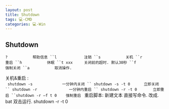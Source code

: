 ```yaml
---
layout: post
title: Shutdown  
tags: 💻-CMD
categories: 💻-Win
---
```

## Shutdown

`?           帮助信息
``l            注销
``s           关机
``r            重启
``h           休眠
``t xxx     关闭前的超时. 默认30秒
``f            强制关闭
``a           取消操作.
`

关机&重启 :  
` shutdown -s             一分钟内关闭
`` shutdown -s -t 0      立即关闭
`` shutdown -r              一分钟内重启
`` shutdown -r -t 0       立即重启
``shutdown -r —f t 0    强制重启
`
重启脚本:  新建文本 直接写命令. 改成. bat  双击运行.
	shutdown -r -t 0

